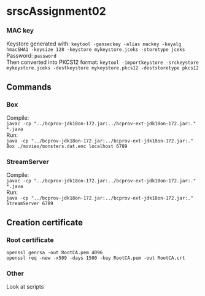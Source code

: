 # srscAssignment02

### MAC key
Keystore generated with: `keytool -genseckey -alias mackey -keyalg hmacSHA1 -keysize 128 -keystore mykeystore.jceks -storetype jceks`  
Password: `password`  
Then converted into PKCS12 format: `keytool -importkeystore -srckeystore mykeystore.jceks -destkeystore mykeystore.pkcs12 -deststoretype pkcs12`  

## Commands
### Box
Compile:  
`javac -cp "../bcprov-jdk18on-172.jar:../bcprov-ext-jdk18on-172.jar:." *.java`  
Run:  
`java -cp "../bcprov-jdk18on-172.jar:../bcprov-ext-jdk18on-172.jar:." Box ./movies/monsters.dat.enc localhost 6789`  

### StreamServer
Compile:  
`javac -cp "../bcprov-jdk18on-172.jar:../bcprov-ext-jdk18on-172.jar:." *.java`  
Run:  
`java -cp "../bcprov-jdk18on-172.jar:../bcprov-ext-jdk18on-172.jar:." StreamServer 6789`  


## Creation certificate

### Root certificate
`openssl genrsa -out RootCA.pem 4096`  
`openssl req -new -x509 -days 1500 -key RootCA.pem -out RootCA.crt`

### Other
Look at scripts